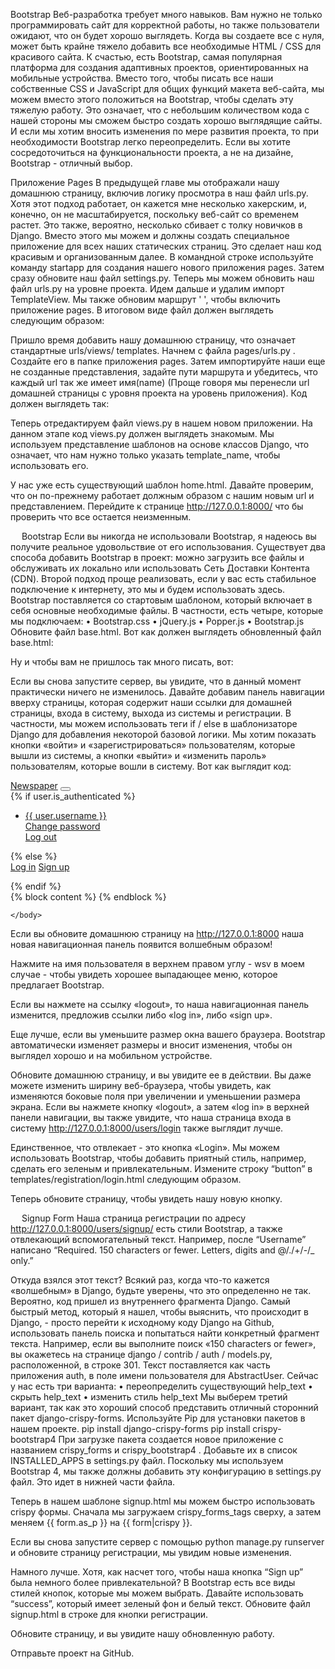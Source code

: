 Bootstrap
Веб-разработка требует много навыков. Вам нужно не только программировать сайт для корректной работы, но также пользователи ожидают, что он будет хорошо выглядеть. Когда вы создаете все с нуля, может быть крайне тяжело добавить все необходимые HTML / CSS для красивого сайта.
К счастью, есть Bootstrap, самая популярная платформа для создания адаптивных проектов, ориентированных на мобильные устройства. Вместо того, чтобы писать все наши собственные CSS и JavaScript для общих функций макета веб-сайта, мы можем вместо этого положиться на Bootstrap, чтобы сделать эту тяжелую работу. Это означает, что с небольшим количеством кода с нашей стороны мы сможем быстро создать хорошо выглядящие сайты. И если мы хотим вносить изменения по мере развития проекта, то при необходимости Bootstrap легко переопределить.
Если вы хотите сосредоточиться на функциональности проекта, а не на дизайне, Bootstrap - отличный выбор. 

Приложение Pages
В предыдущей главе мы отображали нашу домашнюю страницу, включив логику просмотра в наш файл urls.py. Хотя этот подход работает, он кажется мне несколько хакерским, и, конечно, он не масштабируется, поскольку веб-сайт со временем растет. Это также, вероятно, несколько сбивает с толку новичков в Django. Вместо этого мы можем и должны создать специальное приложение для всех наших статических страниц. Это сделает наш код красивым и организованным далее. В командной строке используйте команду startapp для создания нашего нового приложения pages. 
Затем сразу обновите наш файл settings.py. 
Теперь мы можем обновить наш файл urls.py на уровне проекта. Идем дальше и удалим импорт TemplateView. Мы также обновим маршрут ' ', чтобы включить приложение pages. В итоговом виде файл должен выглядеть следующим образом:
 

Пришло время добавить нашу домашнюю страницу, что означает стандартные urls/views/ templates. Начнем с файла pages/urls.py . Создайте его в папке приложения pages.
Затем импортируйте наши еще не созданные представления, задайте пути маршрута и убедитесь, что каждый url так же имеет имя(name) (Проще говоря мы перенесли url домашней страницы с уровня проекта на уровень приложения). Код должен выглядеть так:
 
Теперь отредактируем файл views.py в нашем новом приложении. На данном этапе код views.py должен выглядеть знакомым. Мы используем представление шаблонов на основе классов Django, что означает, что нам нужно только указать template_name, чтобы использовать его.
 
У нас уже есть существующий шаблон home.html. Давайте проверим, что он по-прежнему работает должным образом с нашим новым url и представлением. Перейдите к странице http://127.0.0.1:8000/ что бы проверить что все остается неизменным.
 
 
Bootstrap
Если вы никогда не использовали Bootstrap, я надеюсь вы получите реальное удовольствие от его использования. 
Существует два способа добавить Bootstrap в проект: можно загрузить все файлы и обслуживать их локально или использовать Сеть Доставки Контента (CDN). Второй подход проще реализовать, если у вас есть стабильное подключение к интернету, это мы и будем использовать здесь.
Bootstrap поставляется со стартовым шаблоном, который включает в себя основные необходимые файлы. В частности, есть четыре, которые мы подключаем:
•	Bootstrap.css
•	jQuery.js
•	Popper.js
•	Bootstrap.js
Обновите файл base.html. Вот как должен выглядеть обновленный файл base.html:
 
Ну и чтобы вам не пришлось так много писать, вот:
<link rel="stylesheet" href="https://maxcdn.bootstrapcdn.com/bootstrap/4.0.0/css/bootstrap.min.css"
      integrity="sha384Gn5384xqQ1aoWXA+058RXPxPg6fy4IWvTNh0E263XmFcJlSAwiGgFAW/dAiS6JXm" crossorigin="anonymous"/>

<script src="https://code.jquery.com/jquery-3.2.1.slim.min.js" integrity="sha384-KJ3o2DKtIkvYIK3UENzmM7KCkRr/rE9/Qpg6aAZGJwFDMVNA/GpGFF93hXpG5KkN"
        crossorigin="anonymous"></script>

<script src="https://cdnjs.cloudflare.com/ajax/libs/popper.js/1.12.9/umd/popper.min.js"
        integrity="sha384-ApNbgh9B+Y1QKtv3Rn7W3mgPxhU9K/ScQsAP7hUibX39j7fakFPskvXusvfa0b4Q" crossorigin="anonymous"></script>

<script src="https://maxcdn.bootstrapcdn.com/bootstrap/4.0.0/js/bootstrap.min.js"
        integrity="sha384-JZR6Spejh4U02d8jOt6vLEHfe/JQGiRRSQQxSfFWpi1MquVdAyjUar5+76PVCmYl" crossorigin="anonymous"></script>

 
Если вы снова запустите сервер, вы увидите, что в данный момент практически ничего не изменилось.
Давайте добавим панель навигации вверху страницы, которая содержит наши ссылки для домашней страницы, входа в систему, выхода из системы и регистрации. В частности, мы можем использовать теги if / else в шаблонизаторе Django для добавления некоторой базовой логики. Мы хотим показать кнопки «войти» и «зарегистрироваться» пользователям, которые вышли из системы, а кнопки «выйти» и «изменить пароль» пользователям, которые вошли в систему.
Вот как выглядит код:
 
<!DOCTYPE html>
<html>
    <head>
        <meta charset="utf-8">
        <meta name="viewport" content="width=device-width, initial-scale=1, shrink-t\ o-fit=no">
        <link rel="stylesheet" href="https://maxcdn.bootstrapcdn.com/bootstrap/4.0.0/css/bootstrap.min.css"
              integrity="sha384-Gn5384xqQ1aoWXA+058RXPxPg6fy4IWvTNh0E263XmFcJlSAwiGgFAW/dAiS6JXm" crossorigin="anonymous"/>
        <title>{% block title %}Newspaper App{% endblock title %}</title>
    </head>
    <body>
        <nav class="navbar navbar-expand-md navbar-dark bg-dark mb-4">
            <a class="navbar-brand" href="{% url 'home' %}">Newspaper</a>
            <button class="navbar-toggler" type="button" data-toggle="collapse" data-target="#navbarCollapse" aria-controls="navbarCollapse"
                    aria-expanded="false" aria-label="Toggle navigation">
                <span class="navbar-toggler-icon"></span>
            </button>
            <div class="collapse navbar-collapse" id="navbarCollapse">
                {% if user.is_authenticated %}
                    <ul class="navbar-nav ml-auto">
                        <li class="nav-item">
                            <a class="nav-link dropdown-toggle" href="#" id="userMenu" data-toggle="dropdown" aria-haspopup="true" aria-expanded="false">
                                {{ user.username }}
                            </a>
                            <div class="dropdown-menu dropdown-menu-right" aria-labelledby="userMenu">
                                <a class="dropdown-item" href="{% url 'password_change' %}">Change password</a>
                            <div class="dropdown-divider"></div>
                                <a class="dropdown-item" href="{% url 'logout' %}">Log out</a>
                            </div>
                        </li>
                    </ul>
                {% else %}
                    <form class="form-inline ml-auto">
                        <a href="{% url 'login' %}" class="btn btn-outline-secondary">Log in</a>
                        <a href="{% url 'signup' %}" class="btn btn-primary ml-2">Sign up</a>
                    </form>
                {% endif %}
            </div>
        </nav>
        <div class="container">
            {% block content %}
            {% endblock %}
        </div>
    <script src="https://code.jquery.com/jquery-3.2.1.slim.min.js" integrity="sha384-KJ3o2DKtIkvYIK3UENzmM7KCkRr/rE9/Qpg6aAZGJwFDMVNA/GpGFF93hXpG5KkN"
            crossorigin="anonymous"></script>
    <script src="https://cdnjs.cloudflare.com/ajax/libs/popper.js/1.12.9/umd/popper.min.js"
            integrity="sha384-ApNbgh9B+Y1QKtv3Rn7W3mgPxhU9K/ScQsAP7hUibX39j7fakFPskvXusvfa0b4Q" crossorigin="anonymous"></script>
    <script src="https://maxcdn.bootstrapcdn.com/bootstrap/4.0.0/js/bootstrap.min.js"
            integrity="sha384-JZR6Spejh4U02d8jOt6vLEHfe/JQGiRRSQQxSfFWpi1MquVdAyjUar5+76PVCmYl" crossorigin="anonymous"></script>

    </body>
</html>

Если вы обновите домашнюю страницу на http://127.0.0.1:8000 наша новая навигационная панель появится волшебным образом!
 
Нажмите на имя пользователя в верхнем правом углу - wsv в моем случае - чтобы увидеть хорошее выпадающее меню, которое предлагает Bootstrap.
 
Если вы нажмете на ссылку «logout», то наша навигационная панель изменится, предложив ссылки либо «log in», либо «sign up».
 
Еще лучше, если вы уменьшите размер окна вашего браузера. Bootstrap автоматически изменяет размеры и вносит изменения, чтобы он выглядел хорошо и на мобильном устройстве.
 
Обновите домашнюю страницу, и вы увидите ее в действии. Вы даже можете изменить ширину веб-браузера, чтобы увидеть, как изменяются боковые поля при увеличении и уменьшении размера экрана.
Если вы нажмете кнопку «logout», а затем «log in» в верхней панели навигации, вы также увидите, что наша страница входа в систему http://127.0.0.1:8000/users/login также выглядит лучше.
 
Единственное, что отвлекает - это кнопка «Login». Мы можем использовать Bootstrap, чтобы добавить приятный стиль, например, сделать его зеленым и привлекательным. Измените строку “button” в templates/registration/login.html следующим образом.
 
Теперь обновите страницу, чтобы увидеть нашу новую кнопку.
 


 
Signup Form
Наша страница регистрации по адресу http://127.0.0.1:8000/users/signup/ есть стили Bootstrap, а также отвлекающий вспомогательный текст. Например, после “Username” написано “Required. 150 characters or fewer. Letters, digits and @/./+/-/_ only.”
 
Откуда взялся этот текст? Всякий раз, когда что-то кажется «волшебным» в Django, будьте уверены, что это определенно не так. Вероятно, код пришел из внутреннего фрагмента Django.
Самый быстрый метод, который я нашел, чтобы выяснить, что происходит в Django, - просто перейти к исходному коду Django на Github, использовать панель поиска и попытаться найти конкретный фрагмент текста.
Например, если вы выполните поиск «150 characters or fewer», вы окажетесь на странице django / contrib / auth / models.py, расположенной, в строке 301.
Текст поставляется как часть приложения auth, в поле имени пользователя для AbstractUser. Сейчас у нас есть три варианта:
•	переопределить существующий help_text
•	скрыть help_text
•	изменить стиль help_text
Мы выберем третий вариант, так как это хороший способ представить отличный сторонний пакет django-crispy-forms. 
Используйте Pip для установки пакетов в нашем проекте.
 pip install django-crispy-forms
pip install crispy-bootstrap4
При загрузке пакета создается новое приложение с названием crispy_forms и crispy_bootstrap4 . Добавьте их в список INSTALLED_APPS в settings.py файл.
Поскольку мы используем Bootstrap 4, мы также должны добавить эту конфигурацию в settings.py файл. Это идет в нижней части файла.
 
Теперь в нашем шаблоне signup.html мы можем быстро использовать crispy формы. Сначала мы загружаем crispy_forms_tags сверху, а затем меняем {{ form.as_p }} на {{ form|crispy }}.
 
Если вы снова запустите сервер с помощью python manage.py runserver и обновите страницу регистрации, мы увидим новые изменения.
 
Намного лучше. Хотя, как насчет того, чтобы наша кнопка “Sign up” была немного более привлекательной? В Bootstrap есть все виды стилей кнопок, которые мы можем выбрать. Давайте использовать “success”, который имеет зеленый фон и белый текст.
Обновите файл signup.html в строке для кнопки регистрации.
 
Обновите страницу, и вы увидите нашу обновленную работу.
 
Отправьте проект на GitHub.


